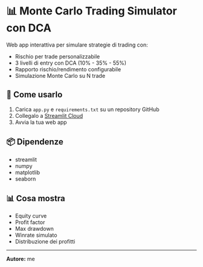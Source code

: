 # 📊 Monte Carlo Trading Simulator con DCA

Web app interattiva per simulare strategie di trading con:
- Rischio per trade personalizzabile
- 3 livelli di entry con DCA (10% - 35% - 55%)
- Rapporto rischio/rendimento configurabile
- Simulazione Monte Carlo su N trade

## 🚀 Come usarlo
1. Carica `app.py` e `requirements.txt` su un repository GitHub
2. Collegalo a [Streamlit Cloud](https://streamlit.io/cloud)
3. Avvia la tua web app

## 📦 Dipendenze
- streamlit
- numpy
- matplotlib
- seaborn

## 📊 Cosa mostra
- Equity curve
- Profit factor
- Max drawdown
- Winrate simulato
- Distribuzione dei profitti

---

**Autore:** me 
